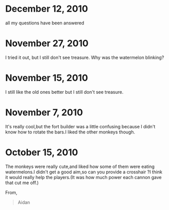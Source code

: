 # December 12, 2010 #

all my questions have been answered

# November 27, 2010 #

I tried it out, but I still don't see treasure. Why was the watermelon blinking?

# November 15, 2010 #

I still like the old ones better but I still don't see treasure.

# November 7, 2010 #

It's really cool,but the fort builder was a little confusing because I didn't know how to rotate the bars.I liked the other monkeys though.

# October 15, 2010 #

The monkeys were really cute,and Iiked how some of them were eating watermelons.I didn't get a good aim,so can you provide a crosshair ?I think it would really help the players.(It was how much power each cannon gave that cut me off.)


From,
> Aidan